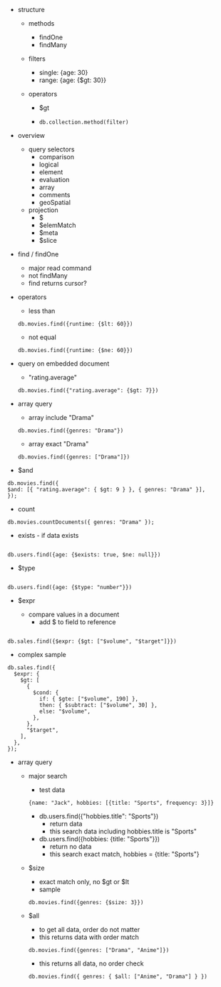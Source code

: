- structure

  - methods
    - findOne
    - findMany
  - filters
    - single: {age: 30}
    - range: {age: {$gt: 30}}
  - operators

    - $gt

    - `db.collection.method(filter)`

- overview

  - query selectors
    - comparison
    - logical
    - element
    - evaluation
    - array
    - comments
    - geoSpatial
  - projection
    - $
    - $elemMatch
    - $meta
    - $slice

- find / findOne

  - major read command
  - not findMany
  - find returns cursor?

- operators

  - less than

  ```
  db.movies.find({runtime: {$lt: 60}})
  ```

  - not equal

  ```
  db.movies.find({runtime: {$ne: 60}})

  ```

- query on embedded document

  - "rating.average"

  ```
  db.movies.find({"rating.average": {$gt: 7}})
  ```

- array query

  - array include "Drama"

  ```
  db.movies.find({genres: "Drama"})
  ```

  - array exact "Drama"

  ```
  db.movies.find({genres: ["Drama"]})
  ```

- $and

```
db.movies.find({
$and: [{ "rating.average": { $gt: 9 } }, { genres: "Drama" }],
});
```

- count

```
db.movies.countDocuments({ genres: "Drama" });
```

- exists - if data exists

```

db.users.find({age: {$exists: true, $ne: null}})

```

- $type

```

db.users.find({age: {$type: "number"}})

```

- $expr

  - compare values in a document
    - add $ to field to reference

```

db.sales.find({$expr: {$gt: ["$volume", "$target"]}})

```

- complex sample

```
db.sales.find({
  $expr: {
    $gt: [
      {
        $cond: {
          if: { $gte: ["$volume", 190] },
          then: { $subtract: ["$volume", 30] },
          else: "$volume",
        },
      },
      "$target",
    ],
  },
});
```

- array query

  - major search

    - test data

    ```
    {name: "Jack", hobbies: [{title: "Sports", frequency: 3}]}
    ```

    - db.users.find({"hobbies.title": "Sports"})
      - return data
      - this search data including hobbies.title is "Sports"
    - db.users.find({hobbies: {title: "Sports"}})
      - return no data
      - this search exact match, hobbies = {title: "Sports"}

  - $size

    - exact match only, no $gt or $lt
    - sample

    ```
    db.movies.find({genres: {$size: 3}})
    ```

  - $all

    - to get all data, order do not matter
    - this returns data with order match

    ```
    db.movies.find({genres: ["Drama", "Anime"]})
    ```

    - this returns all data, no order check

    ```
    db.movies.find({ genres: { $all: ["Anime", "Drama"] } })
    ```
